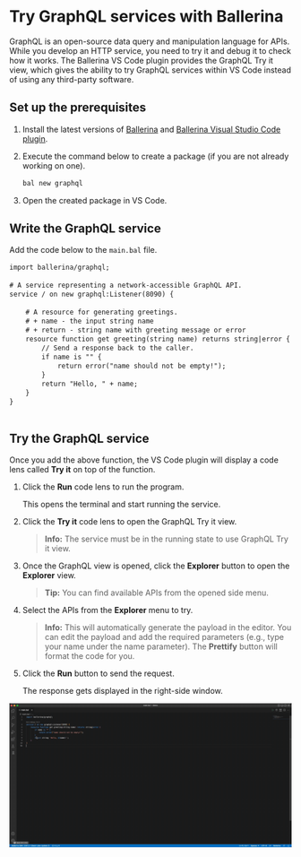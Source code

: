 # Try GraphQL services with Ballerina
GraphQL is an open-source data query and manipulation language for APIs. While you develop an HTTP service, you need to try it and debug it to check how it works. The Ballerina VS Code plugin provides the GraphQL Try it view, which gives the ability to try GraphQL services within VS Code instead of using any third-party software.

## Set up the prerequisites
1. Install the latest versions of [Ballerina](https://ballerina.io/downloads/) and [Ballerina Visual Studio Code plugin](https://marketplace.visualstudio.com/items?itemName=wso2.ballerina).

2. Execute the command below to create a package (if you are not already working on one).

    ```bash
    bal new graphql
    ```
3. Open the created package in VS Code.

## Write the GraphQL service
Add the code below to the `main.bal` file.
```ballerina
import ballerina/graphql;

# A service representing a network-accessible GraphQL API.
service / on new graphql:Listener(8090) {

    # A resource for generating greetings.
    # + name - the input string name
    # + return - string name with greeting message or error
    resource function get greeting(string name) returns string|error {
        // Send a response back to the caller.
        if name is "" {
            return error("name should not be empty!");
        }
        return "Hello, " + name;
    }
}
    
```

## Try the GraphQL service
Once you add the above function, the VS Code plugin will display a code lens called **Try it** on top of the function.

1. Click the **Run** code lens to run the program. 
    
    This opens the terminal and start running the service.
2. Click the **Try it** code lens to open the GraphQL Try it view.
   >**Info:** The service must be in the running state to use GraphQL Try it view.
3. Once the GraphQL view is opened, click the **Explorer** button to open the **Explorer** view.
   >**Tip:** You can find available APIs from the opened side menu.
4. Select the APIs from the **Explorer** menu to try.
   >**Info:** This will automatically generate the payload in the editor. You can edit the payload and add the required parameters (e.g., type your name under the name parameter). The **Prettify** button will format the code for you.
5. Click the **Run** button to send the request.

    The response gets displayed in the right-side window.

  ![GraphQL try it](./../../resources/release-notes/3.3.0/graphql-tryit.gif)
